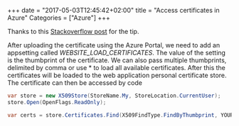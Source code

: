 +++
date = "2017-05-03T12:45:42+02:00"
title = "Access certificates in Azure"
Categories = ["Azure"]
+++

Thanks to this [Stackoverflow post](http://stackoverflow.com/questions/23827884/accessing-uploaded-certificates-in-azure-web-sites) for the tip. 

After uploading the certificate using the Azure Portal, we need to add an appsetting called *WEBSITE_LOAD_CERTIFICATES*. The value of the setting is the thumbprint of the certificate. We can also pass multiple thumbprints, delimited by comma or use * to load all available certificates. After this the certificates will be loaded to the web application personal certificate store. The certificate can then be accessed by code 

```csharp
var store = new X509Store(StoreName.My, StoreLocation.CurrentUser);
store.Open(OpenFlags.ReadOnly);

var certs = store.Certificates.Find(X509FindType.FindByThumbprint, YOUR_THUMBPRINT, false);
```